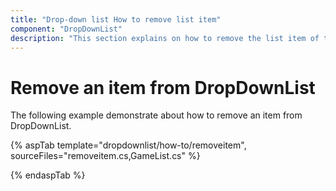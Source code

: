 ```yaml
---
title: "Drop-down list How to remove list item"
component: "DropDownList"
description: "This section explains on how to remove the list item of the Syncfusion ASP.NET drop-down list control."
---
```


# Remove an item from DropDownList

The following example demonstrate about how to remove an item from DropDownList.

{% aspTab template="dropdownlist/how-to/removeitem", sourceFiles="removeitem.cs,GameList.cs" %}

{% endaspTab %}